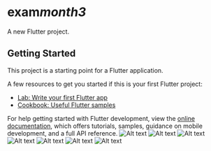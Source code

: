 # exam*month3*

A new Flutter project.

## Getting Started

This project is a starting point for a Flutter application.

A few resources to get you started if this is your first Flutter project:

- [Lab: Write your first Flutter app](https://docs.flutter.dev/get-started/codelab)
- [Cookbook: Useful Flutter samples](https://docs.flutter.dev/cookbook)

For help getting started with Flutter development, view the
[online documentation](https://docs.flutter.dev/), which offers tutorials,
samples, guidance on mobile development, and a full API reference.
![Alt text](assets/screens/home_heaven.jpg)
![Alt text](assets/screens/onboarding1.jpg)
![Alt text](assets/screens/onboarding2.jpg)
![Alt text](assets/screens/onboarding3.jpg)
![Alt text](assets/screens/login.jpg)
![Alt text](assets/screens/register.jpg)
![Alt text](assets/screens/home.jpg)
